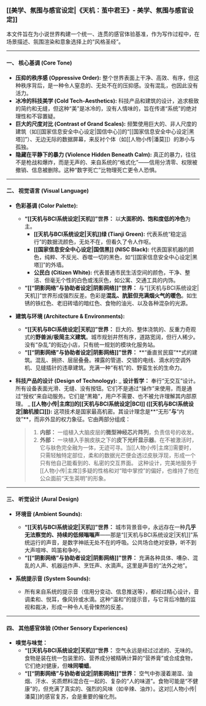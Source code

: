 ﻿### **[[美学、氛围与感官设定|《天机：茧中君王》- 美学、氛围与感官设定]]**

本文件旨在为小说世界构建一个统一、连贯的感官体验基准，作为写作过程中，在场景描述、氛围渲染和意象选择上的“风格圣经”。

---

#### **一、 核心基调 (Core Tone)**

- **压抑的秩序感 (Oppressive Order):** 整个世界表面上干净、高效、有序，但这种秩序背后，是一种令人窒息的、无处不在的压抑感。没有混乱，也因此没有活力。
- **冰冷的科技美学 (Cold Tech-Aesthetics):** 科技产品和建筑的设计，追求极致的简约和无缝，但这种“美”是冰冷的，没有人情味的，旨在传递“系统”的绝对理性和不容置疑。
- **巨大的尺度对比 (Contrast of Grand Scales):** 频繁使用巨大的、非人尺度的建筑（如[[国家信息安全中心设定|国信中心]]的“[[国家信息安全中心设定|黑塔]]”）、无边无际的数据屏幕，来反衬个体（如[[人物小传|潘莫]]）的渺小与孤独。
- **隐藏在平静下的暴力 (Violence Hidden Beneath Calm):** 真正的暴力，往往不是枪战和爆炸，而是无声的、来自系统的“格式化”——信用分清零、权限被撤销、信息被删除。这种“数字死亡”比物理死亡更令人恐惧。

---

#### **二、 视觉语言 (Visual Language)**

- **色彩基调 (Color Palette):**

  - **“[[天机与BCI系统设定|天机]]”世界：** 以**大面积的、饱和度低的冷色**为主。
    - **[[天机与BCI系统设定|天机]]绿 (Tianji Green):** 代表系统“稳定运行”的数据流颜色，无处不在，但看久了令人作呕。
    - **[[国家信息安全中心设定|国信黑]] (NISC Black):** 代表国家机器的颜色，纯粹、不反光、吞噬一切的黑色，如“[[国家信息安全中心设定|黑塔]]”的外墙。
    - **公民白 (Citizen White):** 代表普通市民生活空间的颜色，干净、整洁、但毫无个性的白色或浅灰色，如公寓、交通工具的内饰。
  - **“[[“阴影网络”与协助者设定|阴影网络]]”世界：** 与“[[天机与BCI系统设定|天机]]”世界形成强烈反差。色彩是**混乱、肮脏但充满烟火气的暖色**。如生锈的铁红色、老旧砖墙的暗红色、食物的油光、以及各种混杂的光源。

- **建筑与环境 (Architecture & Environments):**

  - **“[[天机与BCI系统设定|天机]]”世界：** 巨大的、整体浇筑的、反重力奇观式的**野兽派/极简主义建筑**。城市规划井然有序，道路宽阔，但行人稀少。没有“杂乱”的街边小店，只有统一规划的模块化服务站。
  - **“[[“阴影网络”与协助者设定|阴影网络]]”世界：** **“垂直贫民窟”**式的建筑。混乱、拥挤、层层叠叠。裸露的管道、交错的电线、滴水的空调外机、见缝插针的违章建筑。充满一种“有机”的、野蛮生长的生命力。

- **科技产品的设计 (Design of Technology):**
  _ **设计哲学：** 奉行“无交互”设计。所有设备表面光滑、无缝、没有按钮。它们不是通过“操作”来使用，而是通过“授权”来自动服务。它们是“黑箱”，用户不需要、也不被允许理解其内部原理。
  _ **[[人物小传|主席]]的[[天机与BCI系统设定|BCI]] ([[天机与BCI系统设定|脑机接口]]):** 这项技术是国家最高机密。其设计理念是**“无形”**与**“内敛”**，而非外显的权力象征。它由两部分组成：
  > 1.  **内部：** 一组植入大脑皮层的**微型神经芯片阵列**，负责信号的收发。
  > 2.  **外部：** 一块植入手腕皮肤之下的**皮下光纤显示器**。在不被激活时，它与肤色完全融为一体，无迹可寻。当[[人物小传|主席]]需要时，只需轻触特定部位，柔和的数据光芒便会透过皮肤浮现，形成一个只有他自己能看到的、私密的交互界面。
  >     这种设计，完美地服务于[[人物小传|主席]]多疑的性格和对“暗中掌控”的偏好，也维持了他在公众面前“天生英明”的形象。

---

#### **三、 听觉设计 (Aural Design)**

- **环境音 (Ambient Sounds):**

  - **“[[天机与BCI系统设定|天机]]”世界：** 城市背景音中，永远存在一种**几乎无法察觉的、持续的低频嗡嗡声**——那是“[[天机与BCI系统设定|天机]]”系统运行的声音，是数字神祇无处不在的呼吸。公共场合绝对安静，听不到大声喧哗、鸣笛和争吵。
  - **“[[“阴影网络”与协助者设定|阴影网络]]”世界：** 充满各种具体、嘈杂、混乱的人声、机器运作声、烹饪声、水滴声。这里是声音的“法外之地”。

- **系统提示音 (System Sounds):**
  - 所有来自系统的提示音（信用分变动、信息推送等），都经过精心设计，音调柔和、悦耳，像风铃或水滴。这种“温和”的提示音，与它背后冷酷的监视和裁决，形成一种令人毛骨悚然的反差。

---

#### **四、 其他感官体验 (Other Sensory Experiences)**

- **嗅觉与味觉：**
  - **“[[天机与BCI系统设定|天机]]”世界：** 空气永远是经过过滤的、无味的。食物是装在统一包装里的、营养成分被精确计算的“营养膏”或合成食物，它们绝对健康，但**味同嚼蜡**。
  - **“[[“阴影网络”与协助者设定|阴影网络]]”世界：** 空气中弥漫着潮湿、油烟、汗水、劣质燃料混合在一起的、复杂的“人的味道”。食物可能是“不健康”的，但充满了真实的、强烈的风味（如辛辣、油炸）。这对[[人物小传|潘莫]]的感官复苏，会是重要的催化剂。
